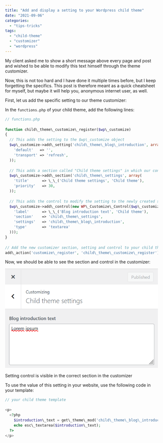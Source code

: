 ```yaml
---
title: "Add and display a setting to your Wordpress child theme"
date: "2021-09-06"
categories: 
  - "tips-tricks"
tags: 
  - "child-theme"
  - "customizer"
  - "wordpress"
---
```


My client asked me to show a short message above every page and post and wished to be able to modify this text himself through the theme customizer.

Now, this is not too hard and I have done it multiple times before, but I keep forgetting the specifics. This post is therefore meant as a quick cheatsheet for myself, but maybe it will help you, anonymous internet user, as well.

First, let us add the specific setting to our theme customizer:

In the `functions.php` of your child theme, add the following lines:

```php
// functions.php

function child\_theme\_customize\_register($wp\_customize)
{
  // This adds the setting to the $wp\_customize object
  $wp\_customize->add\_setting('child\_theme\_blog\_introduction', array(
    'default'   => '',
    'transport' => 'refresh',
  ));

  // This adds a section called "Child theme settings" in which our control will be placed.
  $wp\_customize->add\_section('child\_theme\_settings', array(
    'title'      => \_\_('Child theme settings', 'Child theme'),
    'priority'   => 30,
  ));

  // This adds the control to modify the setting to the newly created section
  $wp\_customize->add\_control(new WP\_Customize\_Control($wp\_customize, 'child\_theme\_blog\_introduction', array(
    'label'      => \_\_('Blog introduction text', 'Child theme'),
    'section'    => 'child\_theme\_settings',
    'settings'   => 'child\_theme\_blog\_introduction',
    'type'       => 'textarea'
  )));
}

// Add the new customizer section, setting and control to your child theme
add\_action('customize\_register', 'child\_theme\_customize\_register');
```

Now, we should be able to see the section and control in the customizer:

![](images/afbeelding.png)

Setting control is visible in the correct section in the customizer

To use the value of this setting in your website, use the following code in your template:

```php
// your child theme template

<p>
  <?php
    $introduction\_text = get\_theme\_mod('child\_theme\_blog\_introduction');
    echo esc\_textarea($introduction\_text);
  ?>
</p>
```
